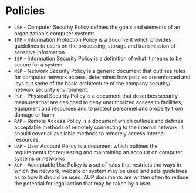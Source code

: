 # Policies

- `CSP` - Computer Security Policy defines the goals and elements of an organization's computer systems
- `IPP` - Information Protection Policy is a document which provides guidelines to users on the processing, storage and transmission of sensitive information.
- `ISP` - Information Security Policy is a definition of what it means to be secure for a system
- `NSP` - Network Security Policy is a generic document that outlines rules for computer network access, determines how policies are enforced and lays out some of the basic architecture of the company security/ network security environment.
- `PSP` - Physical Security Policy is a document that describes security measures that are designed to deny unauthorized access to facilities, equipment and resources and to protect personnel and property from damage or harm
- `RAP` - Remote Access Policy is a document which outlines and defines acceptable methods of remotely connecting to the internal network. It should cover all available methods to remotely access internal resources.
- `UAP` - User Account Policy is a document which outlines the requirements for requesting and maintaining an account on computer systems or networks
- `AUP` - Acceptable Use Policy is a set of rules that restricts the ways in which the network, website or system may be used and sets guidelines as to how it should be used. AUP documents are written often to reduce the potential for legal action that may be taken by a user.